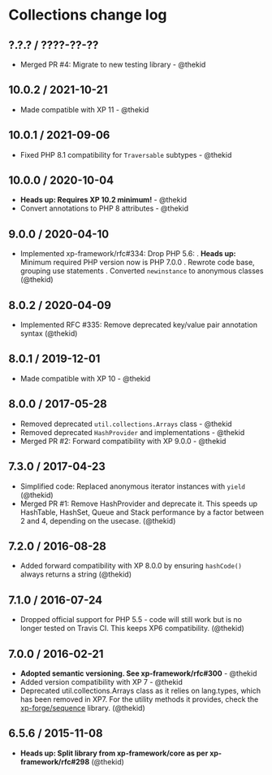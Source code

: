 Collections change log
======================

## ?.?.? / ????-??-??

* Merged PR #4: Migrate to new testing library - @thekid

## 10.0.2 / 2021-10-21

* Made compatible with XP 11 - @thekid

## 10.0.1 / 2021-09-06

* Fixed PHP 8.1 compatibility for `Traversable` subtypes - @thekid

## 10.0.0 / 2020-10-04

* **Heads up: Requires XP 10.2 minimum!** - @thekid
* Convert annotations to PHP 8 attributes - @thekid

## 9.0.0 / 2020-04-10

* Implemented xp-framework/rfc#334: Drop PHP 5.6:
  . **Heads up:** Minimum required PHP version now is PHP 7.0.0
  . Rewrote code base, grouping use statements
  . Converted `newinstance` to anonymous classes
  (@thekid)

## 8.0.2 / 2020-04-09

* Implemented RFC #335: Remove deprecated key/value pair annotation syntax
  (@thekid)

## 8.0.1 / 2019-12-01

* Made compatible with XP 10 - @thekid

## 8.0.0 / 2017-05-28

* Removed deprecated `util.collections.Arrays` class - @thekid
* Removed deprecated `HashProvider` and implementations - @thekid
* Merged PR #2: Forward compatibility with XP 9.0.0 - @thekid

## 7.3.0 / 2017-04-23

* Simplified code: Replaced anonymous iterator instances with `yield`
  (@thekid)
* Merged PR #1: Remove HashProvider and deprecate it.
  This speeds up HashTable, HashSet, Queue and Stack performance by a
  factor between 2 and 4, depending on the usecase.
  (@thekid)

## 7.2.0 / 2016-08-28

* Added forward compatibility with XP 8.0.0 by ensuring `hashCode()` 
  always returns a string
  (@thekid)

## 7.1.0 / 2016-07-24

* Dropped official support for PHP 5.5 - code will still work but is no
  longer tested on Travis CI. This keeps XP6 compatibility.
  (@thekid)

## 7.0.0 / 2016-02-21

* **Adopted semantic versioning. See xp-framework/rfc#300** - @thekid 
* Added version compatibility with XP 7 - @thekid
* Deprecated util.collections.Arrays class as it relies on lang.types, which
  has been removed in XP7. For the utility methods it provides, check the
  [xp-forge/sequence](https://github.com/xp-forge/sequence) library.
  (@thekid)

## 6.5.6 / 2015-11-08

* **Heads up: Split library from xp-framework/core as per xp-framework/rfc#298**
  (@thekid)
